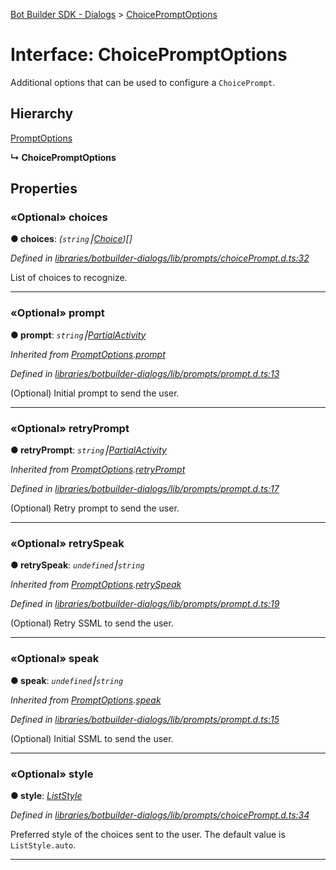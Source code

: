[Bot Builder SDK - Dialogs](../README.md) > [ChoicePromptOptions](../interfaces/botbuilder_dialogs.choicepromptoptions.md)



# Interface: ChoicePromptOptions


Additional options that can be used to configure a `ChoicePrompt`.

## Hierarchy


 [PromptOptions](botbuilder_dialogs.promptoptions.md)

**↳ ChoicePromptOptions**








## Properties
<a id="choices"></a>

### «Optional» choices

**●  choices**:  *(`string`⎮[Choice]())[]* 

*Defined in [libraries/botbuilder-dialogs/lib/prompts/choicePrompt.d.ts:32](https://github.com/Microsoft/botbuilder-js/blob/09ad751/libraries/botbuilder-dialogs/lib/prompts/choicePrompt.d.ts#L32)*



List of choices to recognize.




___

<a id="prompt"></a>

### «Optional» prompt

**●  prompt**:  *`string`⎮[Partial]()[Activity]()* 

*Inherited from [PromptOptions](botbuilder_dialogs.promptoptions.md).[prompt](botbuilder_dialogs.promptoptions.md#prompt)*

*Defined in [libraries/botbuilder-dialogs/lib/prompts/prompt.d.ts:13](https://github.com/Microsoft/botbuilder-js/blob/09ad751/libraries/botbuilder-dialogs/lib/prompts/prompt.d.ts#L13)*



(Optional) Initial prompt to send the user.




___

<a id="retryprompt"></a>

### «Optional» retryPrompt

**●  retryPrompt**:  *`string`⎮[Partial]()[Activity]()* 

*Inherited from [PromptOptions](botbuilder_dialogs.promptoptions.md).[retryPrompt](botbuilder_dialogs.promptoptions.md#retryprompt)*

*Defined in [libraries/botbuilder-dialogs/lib/prompts/prompt.d.ts:17](https://github.com/Microsoft/botbuilder-js/blob/09ad751/libraries/botbuilder-dialogs/lib/prompts/prompt.d.ts#L17)*



(Optional) Retry prompt to send the user.




___

<a id="retryspeak"></a>

### «Optional» retrySpeak

**●  retrySpeak**:  *`undefined`⎮`string`* 

*Inherited from [PromptOptions](botbuilder_dialogs.promptoptions.md).[retrySpeak](botbuilder_dialogs.promptoptions.md#retryspeak)*

*Defined in [libraries/botbuilder-dialogs/lib/prompts/prompt.d.ts:19](https://github.com/Microsoft/botbuilder-js/blob/09ad751/libraries/botbuilder-dialogs/lib/prompts/prompt.d.ts#L19)*



(Optional) Retry SSML to send the user.




___

<a id="speak"></a>

### «Optional» speak

**●  speak**:  *`undefined`⎮`string`* 

*Inherited from [PromptOptions](botbuilder_dialogs.promptoptions.md).[speak](botbuilder_dialogs.promptoptions.md#speak)*

*Defined in [libraries/botbuilder-dialogs/lib/prompts/prompt.d.ts:15](https://github.com/Microsoft/botbuilder-js/blob/09ad751/libraries/botbuilder-dialogs/lib/prompts/prompt.d.ts#L15)*



(Optional) Initial SSML to send the user.




___

<a id="style"></a>

### «Optional» style

**●  style**:  *[ListStyle](../enums/botbuilder_dialogs.liststyle.md)* 

*Defined in [libraries/botbuilder-dialogs/lib/prompts/choicePrompt.d.ts:34](https://github.com/Microsoft/botbuilder-js/blob/09ad751/libraries/botbuilder-dialogs/lib/prompts/choicePrompt.d.ts#L34)*



Preferred style of the choices sent to the user. The default value is `ListStyle.auto`.




___



